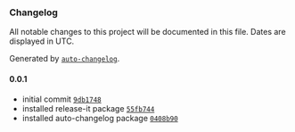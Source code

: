 ### Changelog

All notable changes to this project will be documented in this file. Dates are displayed in UTC.

Generated by [`auto-changelog`](https://github.com/CookPete/auto-changelog).

#### 0.0.1

- initial commit [`9db1748`](https://github.com/AndreyUA/angular-ci/commit/9db17481684a2e4d13378ddcf028c2ee7e3d2573)
- installed release-it package [`55fb744`](https://github.com/AndreyUA/angular-ci/commit/55fb744ffd5fe4fcc90fa714b99873096317f9ad)
- installed auto-changelog package [`0408b90`](https://github.com/AndreyUA/angular-ci/commit/0408b905fdd66702d2793dd1dffce498a4c790a9)
